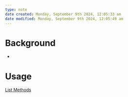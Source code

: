 ```yaml
---
type: note
date created: Monday, September 9th 2024, 12:05:33 am
date modified: Monday, September 9th 2024, 12:05:49 am
---
```

# Background
- 

# Usage
[List Methods](https://www.w3schools.com/python/python_ref_list.asp)